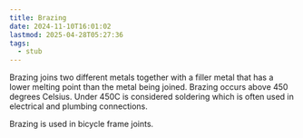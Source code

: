 ```yaml
---
title: Brazing
date: 2024-11-10T16:01:02
lastmod: 2025-04-28T05:27:36
tags:
  - stub
---
```


Brazing joins two different metals together with a filler metal that has a lower melting point than the metal being joined. Brazing occurs above 450 degrees Celsius. Under 450C is considered soldering which is often used in electrical and plumbing connections.

Brazing is used in bicycle frame joints.
